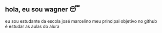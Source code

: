 ## hola, eu sou wagner 😴
eu sou estudante da escola josé marcelino
meu principal objetivo no github é estudar as aulas do alura
